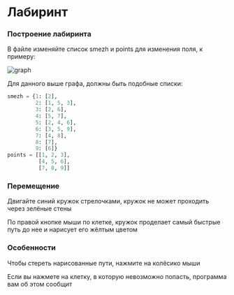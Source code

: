 # Лабиринт
### Построение  лабиринта

В файле изменяйте список smezh и points для изменения поля, к примеру:

![graph](https://user-images.githubusercontent.com/99863699/209544617-d4547196-a3d4-44d2-8fe0-92a2f7fa5fa4.png)

Для данного выше графа, должны быть подобные списки:
``` python
smezh = {1: [2],
         2: [1, 5, 3],
         3: [2, 6],
         4: [5, 7],
         5: [2, 4, 6],
         6: [3, 5, 9],
         7: [4, 8],
         8: [7],
         9: [6]}
points = [[1, 2, 3],
          [4, 5, 6],
          [7, 8, 9]]
``` 

### Перемещение
Двигайте синий кружок стрелочками, кружок не может проходить через зелёные стены

По правой кнопке мыши по клетке, кружок проделает самый быстрые путь до нее и нарисует его жёлтым цветом

### Особенности
Чтобы стереть нарисованные пути, нажмите на колёсико мыши

Если вы нажмете на клетку, в которую невозможно попасть, программа вам об этом сообщит
